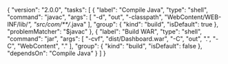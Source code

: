 {
  "version": "2.0.0",
  "tasks": [
    {
      "label": "Compile Java",
      "type": "shell",
      "command": "javac",
      "args": [
        "-d",
        "out",
        "-classpath",
        "WebContent/WEB-INF/lib/*",
        "src/com/**/*.java"
      ],
      "group": {
        "kind": "build",
        "isDefault": true
      },
      "problemMatcher": "$javac"
    },
    {
      "label": "Build WAR",
      "type": "shell",
      "command": "jar",
      "args": [
        "-cvf",
        "dist/Dashboard.war",
        "-C",
        "out",
        ".",
        "-C",
        "WebContent",
        "."
      ],
      "group": {
        "kind": "build",
        "isDefault": false
      },
      "dependsOn": "Compile Java"
    }
  ]
}